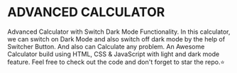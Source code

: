# ADVANCED CALCULATOR
Advanced Calculator with Switch Dark Mode Functionality. In this calculator, we can switch on Dark Mode and also switch off dark mode by the help of Switcher Button. And also can Calculate any problem.
An Awesome Calculator build using HTML, CSS & JavaScript with light and dark mode feature. Feel free to check out the code and don't forget to star the repo.⭐
